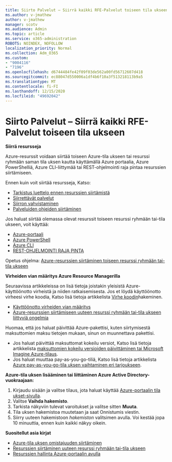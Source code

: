 ```yaml
---
title: Siirto Palvelut – Siirrä kaikki RFE-Palvelut toiseen tila ukseen
ms.author: v-jmathew
author: v-jmathew
manager: scotv
ms.audience: Admin
ms.topic: article
ms.service: o365-administration
ROBOTS: NOINDEX, NOFOLLOW
localization_priority: Normal
ms.collection: Adm_O365
ms.custom:
- "9004116"
- "7196"
ms.openlocfilehash: d6744484fe42f09f03de562a00fd56712607d418
ms.sourcegitcommit: ec88047d550006a1df4b6f10a3f513218113b9a5
ms.translationtype: MT
ms.contentlocale: fi-FI
ms.lasthandoff: 12/15/2020
ms.locfileid: "49692042"
---
```

# <a name="transfer-services---move-all-rdfe-services-to-another-subscription"></a>Siirto Palvelut – Siirrä kaikki RFE-Palvelut toiseen tila ukseen

**Siirrä resursseja**

Azure-resurssit voidaan siirtää toiseen Azure-tila ukseen tai resurssi ryhmään saman tila uksen kautta käyttämällä Azure portaalia, Azure PowerShelliä, Azure CLI-liittymää tai REST-ohjelmointi raja pintaa resurssien siirtämiseen.

Ennen kuin voit siirtää resursseja, Katso:

- [Tarkistus luettelo ennen resurssien siirtämistä](https://docs.microsoft.com/azure/azure-resource-manager/resource-group-move-resources?WT.mc_id=Portal-Microsoft_Azure_Support#checklist-before-moving-resources)
- [Siirrettävät palvelut](https://docs.microsoft.com/azure/azure-resource-manager/move-support-resources?WT.mc_id=Portal-Microsoft_Azure_Support)
- [Siirron vahvistaminen](https://docs.microsoft.com/azure/azure-resource-manager/resource-group-move-resources?WT.mc_id=Portal-Microsoft_Azure_Support#validate-move)
- [Palveluiden ohjeiden siirtäminen](https://docs.microsoft.com/azure/azure-resource-manager/move-limitations/app-service-move-limitations?WT.mc_id=Portal-Microsoft_Azure_Support)

Jos haluat siirtää olemassa olevat resurssit toiseen resurssi ryhmään tai-tila ukseen, voit käyttää:

- [Azure-portaali](https://docs.microsoft.com/azure/azure-resource-manager/resource-group-move-resources?WT.mc_id=Portal-Microsoft_Azure_Support#use-the-portal)
- [Azure PowerShell](https://docs.microsoft.com/azure/azure-resource-manager/resource-group-move-resources?WT.mc_id=Portal-Microsoft_Azure_Support#use-azure-powershell)
- [Azure CLI](https://docs.microsoft.com/azure/azure-resource-manager/resource-group-move-resources?WT.mc_id=Portal-Microsoft_Azure_Support#use-azure-cli)
- [REST-OHJELMOINTI RAJA PINTA](https://docs.microsoft.com/azure/azure-resource-manager/resource-group-move-resources?WT.mc_id=Portal-Microsoft_Azure_Support#use-rest-api)

Opetus ohjelma: [Azure-resurssien siirtäminen toiseen resurssi ryhmään tai-tila ukseen](https://docs.microsoft.com/azure/azure-resource-manager/resource-manager-tutorial-move-resources)

**Virheiden vian määritys Azure Resource Managerilla**

Seuraavissa artikkeleissa on lisä tietoja joistakin yleisistä Azure-käyttöönotto virheistä ja niiden ratkaisemisesta. Jos et löydä käyttöönotto virheesi virhe koodia, Katso lisä tietoja artikkelista [Virhe koodin](https://docs.microsoft.com/azure/azure-resource-manager/resource-manager-common-deployment-errors?WT.mc_id=Portal-Microsoft_Azure_Support#find-error-code)hakeminen.

- [Käyttöönotto virheiden vian määritys](https://docs.microsoft.com/azure/azure-resource-manager/resource-manager-common-deployment-errors)
- [Azure-resurssien siirtämiseen uuteen resurssi ryhmään tai-tila ukseen liittyviä ongelmia](https://docs.microsoft.com/azure/azure-resource-manager/troubleshoot-move)

Huomaa, että jos haluat päivittää Azure-pakettisi, kuten siirtymisestä maksuttomien maksu tietojen mukaan, sinun on muunnettava pakettisi.

- Jos haluat päivittää maksuttomat kokeilu versiot, Katso lisä tietoja artikkelista [maksuttomien kokeilu versioiden päivittäminen tai Microsoft Imagine Azure-tilaus](https://docs.microsoft.com/azure/billing/billing-upgrade-azure-subscription).
- Jos haluat muuttaa pay-as-you-go-tiliä, Katso lisä tietoja artikkelista [Azure pay-as-you-go-tila uksen vaihtaminen eri tarjoukseen](https://docs.microsoft.com/azure/billing/billing-how-to-switch-azure-offer).

**Azure-tila uksen lisääminen tai liittäminen Azure Active Directory-vuokraajaan:**

1. Kirjaudu sisään ja valitse tilaus, jota haluat käyttää [Azure-portaalin tila ukset-sivulla](https://portal.azure.com/#blade/Microsoft_Azure_Billing/SubscriptionsBlade).
2. Valitse **Vaihda hakemisto**.
3. Tarkista näkyviin tulevat varoitukset ja valitse sitten **Muuta**.
4. Tila uksen hakemistoa muutetaan ja saat Onnistumis viestin.
5. Siirry uuteen hakemistoon *hakemiston* valitsimen avulla. Voi kestää jopa 10 minuuttia, ennen kuin kaikki näkyy oikein.

**Suositellut asia kirjat**

- [Azure-tila uksen omistajuuden siirtäminen](https://docs.microsoft.com/azure/billing-subscription-transfer)
- [Resurssien siirtäminen uuteen resurssi ryhmään tai-tila ukseen](https://docs.microsoft.com/azure/azure-resource-manager/resource-group-move-resources)
- [Resurssien hallinta Azure-portaalin avulla](https://docs.microsoft.com/azure/azure-resource-manager/resource-group-portal)

